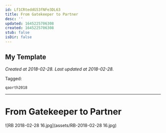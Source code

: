 ```yaml
---
id: Lf1CRteddG53fNFe3DL63
title: From Gatekeeper to Partner
desc: ''
updated: 1645225706308
created: 1645225706308
stub: false
isDir: false
---
```

My Template
---

_Created at 2018-02-28._
_Last updated at 2018-02-28._



Tagged: 
```
qaorth2018
```


---

# From Gatekeeper to Partner


![RB 2018-02-28 16.jpg](assets/RB-2018-02-28 16.jpg)

